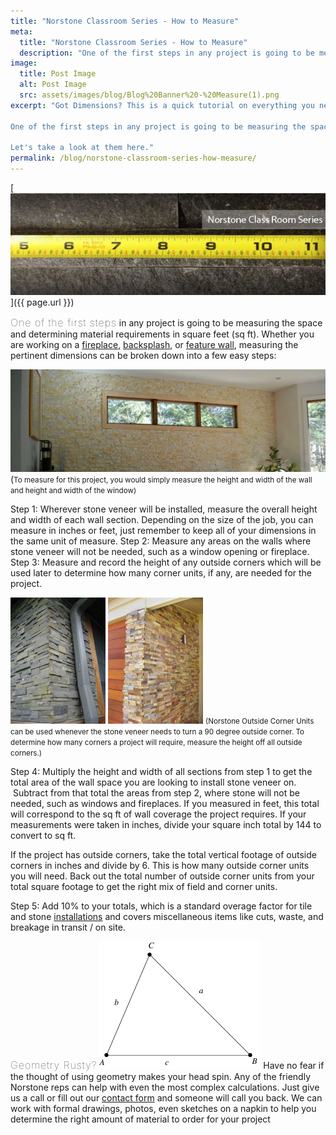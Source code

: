 ```yaml
---
title: "Norstone Classroom Series - How to Measure"
meta:
  title: "Norstone Classroom Series - How to Measure"
  description: "One of the first steps in any project is going to be measuring the space, measuring the pertinent dimensions can be broken down into a few easy steps."
image:
  title: Post Image
  alt: Post Image
  src: assets/images/blog/Blog%20Banner%20-%20Measure(1).png
excerpt: "Got Dimensions? This is a quick tutorial on everything you need to know to measure your project for a stone veneer application.

One of the first steps in any project is going to be measuring the space and determining material requirements in square feet (sq ft). Whether you are working on a fireplace, backsplash, or feature wall, measuring the pertinent dimensions can be broken down into a few easy steps.

Let's take a look at them here."
permalink: /blog/norstone-classroom-series-how-measure/
---
```


[![Blog Banner](/assets/images/blog/Blog-Banner---Measure(1).jpg)]({{ page.url }})

<span style="font-size:16px;font-weight:lighter;letter-spacing:1px">One of the first steps</span> in any project is going to be measuring the space and determining material requirements in square feet (sq ft). Whether you are working on a [fireplace](/gallery/application/fireplace/), [backsplash](/gallery/application/backsplash/), or [feature wall](/gallery/application/natural-stone-feature-walls/), measuring the pertinent dimensions can be broken down into a few easy steps:

![Ivory Feature Wall](/assets/images/blog/Ivory-Feature-Wall---How-to-Measure.jpg)(<span style="font-size: smaller;">To measure for this project, you would simply measure the height and width of the wall and height and width of the window)</span>

Step 1: Wherever stone veneer will be installed, measure the overall height and width of each wall section. Depending on the size of the job, you can measure in inches or feet, just remember to keep all of your dimensions in the same unit of measure.
Step 2: Measure any areas on the walls where stone veneer will not be needed, such as a window opening or fireplace.
Step 3: Measure and record the height of any outside corners which will be used later to determine how many corner units, if any, are needed for the project.

![Charcoal Corner](/assets/images/blog/How-To-Measure---Charcoal-Corner.jpg)
![Ochre Corner](/assets/images/blog/How-To-Measure---Ochre-Corner.jpg)
<span style="font-size: smaller;">(Norstone Outside Corner Units can be used whenever the stone veneer needs to turn a 90 degree outside corner. To determine how many corners a project will require, measure the height off all outside corners.)</span>

Step 4: Multiply the height and width of all sections from step 1 to get the total area of the wall space you are looking to install stone veneer on.  Subtract from that total the areas from step 2, where stone will not be needed, such as windows and fireplaces. If you measured in feet, this total will correspond to the sq ft of wall coverage the project requires. If your measurements were taken in inches, divide your square inch total by 144 to convert to sq ft.

If the project has outside corners, take the total vertical footage of outside corners in inches and divide by 6\. This is how many outside corner units you will need. Back out the total number of outside corner units from your total square footage to get the right mix of field and corner units. 

Step 5: Add 10% to your totals, which is a standard overage factor for tile and stone [installations](/how-to-install-stacked-stone/) and covers miscellaneous items like cuts, waste, and breakage in transit / on site.

<span style="font-size:16px;font-weight:lighter;letter-spacing:1px">Geometry Rusty?</span> ![Triangle](/assets/images/blog/Triangle_700.gif)
Have no fear if the thought of using geometry makes your head spin. Any of the friendly Norstone reps can help with even the most complex calculations. Just give us a call or fill out our [contact form](/contact-us/) and someone will call you back. We can work with formal drawings, photos, even sketches on a napkin to help you determine the right amount of material to order for your project
